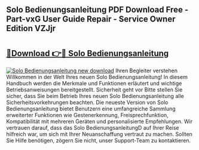 ## Solo Bedienungsanleitung PDF Download Free - Part-vxG User Guide Repair - Service Owner Edition VZJjr

# <h2><a href="http://df3hk1.blite.top/?on=Solo+Bedienungsanleitung">🔗Download 👉🔴 Solo Bedienungsanleitung</a></h2>

[![Solo Bedienungsanleitung new download](https://i.imgur.com/lujVjoI.png)](http://df3hk1.blite.top/?on=Solo+Bedienungsanleitung)
Ihren Begleiter verstehen Willkommen in der Welt Ihres neuen Solo Bedienungsanleitung! In diesem Handbuch werden die Merkmale und Funktionen erläutert und wichtige Betriebsanweisungen bereitgestellt. Sicherheit geht vor Bitte stellen Sie sicher, dass Sie beim Betrieb Ihres neuen Solo Bedienungsanleitung alle Sicherheitsvorkehrungen beachten. Die neueste Version von Solo Bedienungsanleitung bietet Benutzern eine umfangreiche Sammlung erweiterter Funktionen wie Gestenerkennung, Freisprechfunktion, Kompatibilität mit mehreren Geräten und personalisierte Empfehlungen. Wir vertrauen darauf, dass das Solo BedienungsanleitungD auf Ihrer Reise hilfreich war, um sich mit Ihrer Neuanschaffung vertraut zu machen. Sollten Sie Hilfe benötigen, zögern Sie nicht, unser Support-Team zu kontaktieren.
